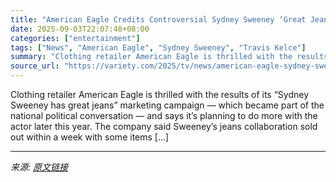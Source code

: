 ```yaml
---
title: "American Eagle Credits Controversial Sydney Sweeney ‘Great Jeans’ Campaign With Boosting Sales and Brand Awareness"
date: 2025-09-03T22:07:48+08:00
categories: ["entertainment"]
tags: ["News", "American Eagle", "Sydney Sweeney", "Travis Kelce"]
summary: "Clothing retailer American Eagle is thrilled with the results of its &#8220;Sydney Sweeney has great jeans&#8221; marketing campaign &#8212; which became part of the national political conversation &#"
source_url: "https://variety.com/2025/tv/news/american-eagle-sydney-sweeney-great-jeans-sales-boost-1236506947/"
---
```


Clothing retailer American Eagle is thrilled with the results of its &#8220;Sydney Sweeney has great jeans&#8221; marketing campaign &#8212; which became part of the national political conversation &#8212; and says it&#8217;s planning to do more with the actor later this year. The company said Sweeney’s jeans collaboration sold out within a week with some items [&#8230;]

---

*来源: [原文链接](https://variety.com/2025/tv/news/american-eagle-sydney-sweeney-great-jeans-sales-boost-1236506947/)*
